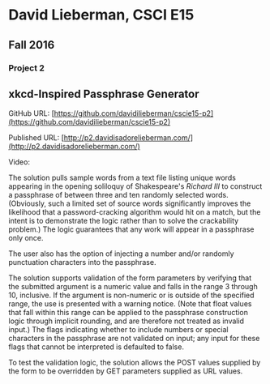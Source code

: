 # David Lieberman, CSCI E15
## Fall 2016
### Project 2

## xkcd-Inspired Passphrase Generator

GitHub URL: [https://github.com/davidilieberman/cscie15-p2](https://github.com/davidilieberman/cscie15-p2)

Published URL: [http://p2.davidisadorelieberman.com/](http://p2.davidisadorelieberman.com/)

Video:

The solution pulls sample words from a text file listing unique words appearing in the opening soliloquy of Shakespeare's _Richard III_ to construct a passphrase of between three and ten randomly selected words. (Obviously, such a limited set of source words significantly improves the likelihood that a password-cracking algorithm would hit on a match, but the intent is to demonstrate the logic rather than to solve the crackability problem.) The logic guarantees that any work will appear in a passphrase only once.

The user also has the option of injecting a number and/or randomly punctuation characters into the passphrase.

The solution supports validation of the form parameters by verifying that the submitted argument is a numeric value and falls in the range 3 through 10, inclusive. If the argument is non-numeric or is outside of the specified range, the use is presented with a warning notice. (Note that float values that fall within this range can be applied to the passphrase construction logic through implicit rounding, and are therefore not treated as invalid input.) The flags indicating whether to include numbers or special characters in the passphrase are not validated on input; any input for these flags that cannot be interpreted is defaulted to false.

To test the validation logic, the solution allows the POST values supplied by the form to be overridden by GET parameters supplied as URL values. 
